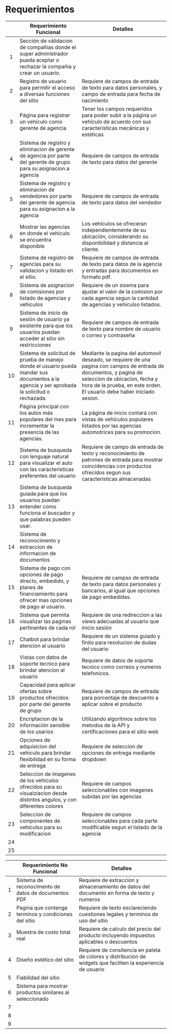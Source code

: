 # Requerimientos

<!-- |  | Functional Requirements | Example | Non Functional Requirements | Examples |
| --- | --- | --- | --- | --- |
|  |  |  |  |  |
|  |  |  |  |  | -->

| |Requerimiento Funcional    | Detalles |
| :---:|   ---     | --- |
| 1| Sección de válidacion de compañias donde el super administrador pueda aceptar o rechazar la compañia y crear un usuario.| |
| 2|Registro de usuario para permitir el acceso a diversas funciones del sitio | Requiere de campos de entrada de texto para datos personales, y campo de entrada para fecha de nacimiento |
|3|Página para registrar un vehículo como gerente de agencia|Tener los campos requeridos para poder subir a la página un vehículo de acuerdo con sus características mecánicas y estéticas|
|4|Sistema de registro y eliminacion de gerente de agencia por parte del gerente de grupo para su asignacion a agencia|Requiere de campos de entrada de texto para datos del gerente|
|5|Sistema de registro y eliminacion de vendedores por parte del gerente de agencia para su asignacion a la agencia|Requiere de campos de entrada de texto para datos del vendedor|
|6|Mostrar las agencias en donde el vehículo se encuentra disponible|Los vehículos se ofreceran independientemente de su ubicación, considerando su disponibilidad y distancia al cliente.|
|7|Sistema de registro de agencias para su validacion y listado en el sitio.|Requiere de campos de entrada de texto para datos de la agencia y entradas para documentos en formato pdf.|
|8|Sistema de asignacion de comisiones por listado de agencias y vehiculos|Requiere de un sisema para ajustar el valor de la comision por cada agencia segun la cantidad de agencias y vehiculso listados.|
|9|Sistema de inicio de sesión de usuario ya existente para que los usuarios puedan acceder al sitio sin restricciones|Requiere de campos de entrada de texto para nombre de usuario o correo y contraseña|
|10|Sistema de solicitud de prueba de manejo donde el usuario pueda mandar sus documentos a la agencia y ser aprobada la solicitud o rechazada.|Mediante la pagina del automovil deseado, se requiere de una pagina con campos de entrada de documentos, y pagina de seleccion de ubicacion, fecha y hora de la prueba, en este orden. El usuario debe haber iniciado sesion.|
|11|Página principal con los autos más populares del mes para incrementar la presencia de las agencias.|La página de inicio contará con vistas de vehículos populares listados por las agencias automotrices para su promocion.|
|12|Sistema de busqueda con lenguaje natural para visualizar el auto con las caracteristicas preferentes del usuario|Requiere de campo de entrada de texto y reconocimiento de patrones de entrada para mostrar coincidencias con productos ofrecidos segun sus caracteristicas almacenadas|
|13|Sistema de busqueda guiada para que los usuarios puedan entender como funciona el buscador y que palabras pueden usar.||
|14|Sistema de reconocimento y extraccion de informacion de documentos||
|15|Sistema de pago con opciones de pago directo, embedido, y planes de financiamiento para ofrecer mas opciones de pago al usuario.|Requiere de campso de entrada de texto para datos personales y bancarios, al igual que opciones de pago embedidas.|
|16|Sistema que permita visualizar las paginas pertinentes de cada rol |Requiere de una redireccion a las views adecuadas al usuario que inicio sesión|
|17|Chatbot para brindar atencion al usuario|Requiere de un sistema guiado y finito para resolucion de dudas del usuario|
|18|Vistas con datos de soporte tecnico para brindar atencion al usuario|Requiere de datos de soporte tecnico como correos y numeros telefonicos.|
|19|Capacidad para aplicar ofertas sobre productos ofrecidos por parte del gerente de grupo|Requiere de campos de entrada para porcentaje de descuento a aplicar sobre el producto|
|20|Encriptacion de la información sensible de los usarios|Utilizando algoritmos sobre los metodos de la API y certificaciones para el sitio web |
|21|Opciones de adquisicion del vehiculo para brindar flexibilidad en su forma de entrega|Requiere de seleccion de opciones de entrega mediante dropdown|
|22|Seleccion de imagenes de los vehiculos ofrecidos para su visualziacion desde distintos angulos, y con diferentes colores|Requiere de campos seleccionables con imagenes subidas por las agencias|
|23|Seleccion de componentes de vehiculso para su modificacion|Requiere de campos seleccionables para cada parte modificable segun el listado de la agencia|
|24|||
|25|||



| |Requerimiento No Funcional    | Detalles |
| :---:|   ---     | --- |
|1|Sistema de reconocimento de datos de documentos PDF|Requiere de extraccion y almacenamiento de datos del documento en forma de texto y numeros|
|2|Pagina que contenga terminos y condiciones del sitio|Requiere de texto esclareciendo cuestiones legales y terminos de uso del sitio|
|3|Muestra de costo total real|Requiere de calculo del precio del producto incluyendo impuestos aplicables o descuentos|
|4|Diseño estético del sitio|Requiere de consitencia en paleta de colores y distribucion de widgets que faciliten la experiencia de usuario|
|5|Fiabilidad del sitio||
|6|Sistema para mostrar productos similares al seleccionado||
|7|||
|8|||
|9|||